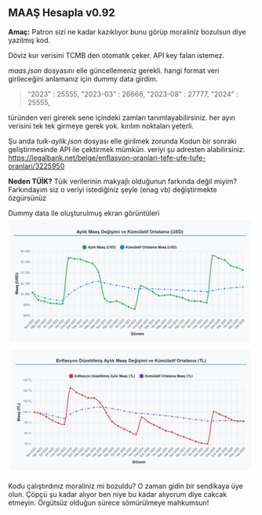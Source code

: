 ## MAAŞ Hesapla v0.92
**Amaç:** Patron sizi ne kadar kazıklıyor bunu görüp moraliniz bozulsun diye yazılmış kod. 

Döviz kur verisini TCMB den otomatik çeker. API key falan istemez. 

*maas.json* dosyasını elle güncellemeniz gerekli. 
hangi format veri girileceğini anlamanız için dummy data girdim.

> "2023"	 : 25555,
  "2023-03"	 : 26666,
  "2023-08"	 : 27777,
  "2024"	 : 25555,

türünden veri girerek sene içindeki zamları tanımlayabilirsiniz. 
her ayın verisini tek tek girmeye gerek yok. kırılım noktaları yeterli. 

Şu anda *tuik-aylik.json* dosyası elle girilmek zorunda 
Kodun bir sonraki geliştirmesinde API ile çektirmek mümkün. 
veriyi şu adresten alabilirsiniz: https://legalbank.net/belge/enflasyon-oranlari-tefe-ufe-tufe-oranlari/3225950

**Neden TÜİK?** 
Tüik verilerinin makyajlı olduğunun farkında değil miyim?
Farkındayım siz o veriyi istediğiniz şeyle (enag vb) değiştirmekte özgürsünüz

Dummy data ile oluşturulmuş ekran görüntüleri
![döviz](screen-1.jpg "döviz")
![TL](screen-2.jpg "TL")


Kodu çalıştırdınız moraliniz mi bozuldu? O zaman gidin bir sendikaya üye olun. Çöpçü şu kadar alıyor ben niye bu kadar alıyorum diye cakcak etmeyin. Örgütsüz olduğun sürece sömürülmeye mahkumsun!


